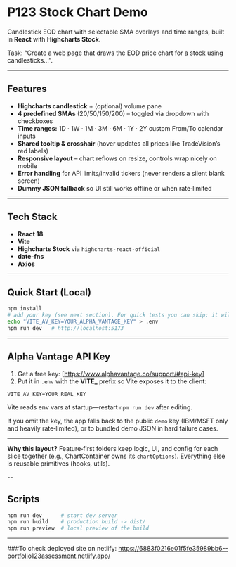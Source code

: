 # P123 Stock Chart Demo

Candlestick EOD chart with selectable SMA overlays and time ranges, built in **React** with **Highcharts Stock**.

Task: “Create a web page that draws the EOD price chart for a stock using candlesticks…”.

---

## Features

* **Highcharts candlestick** + (optional) volume pane
* **4 predefined SMAs** (20/50/150/200) – toggled via dropdown with checkboxes
* **Time ranges:** 1D · 1W · 1M · 3M · 6M · 1Y · 2Y custom From/To calendar inputs
* **Shared tooltip & crosshair** (hover updates all prices like TradeVision’s red labels)
* **Responsive layout** – chart reflows on resize, controls wrap nicely on mobile
* **Error handling** for API limits/invalid tickers (never renders a silent blank screen)
* **Dummy JSON fallback** so UI still works offline or when rate‑limited

---

## Tech Stack

* **React 18**
* **Vite**
* **Highcharts Stock** via `highcharts-react-official`
* **date-fns**
* **Axios**

---

## Quick Start (Local)

```bash
npm install
# add your key (see next section). For quick tests you can skip; it will use 'demo'.
echo "VITE_AV_KEY=YOUR_ALPHA_VANTAGE_KEY" > .env
npm run dev   # http://localhost:5173
```

---

## Alpha Vantage API Key

1. Get a free key: [https://www.alphavantage.co/support/#api-key]
2. Put it in `.env` with the **VITE\_** prefix so Vite exposes it to the client:

```
VITE_AV_KEY=YOUR_REAL_KEY
```

Vite reads env vars at startup—restart `npm run dev` after editing.

If you omit the key, the app falls back to the public `demo` key (IBM/MSFT only and heavily rate‑limited), or to bundled demo JSON in hard failure cases.

---

**Why this layout?** Feature‑first folders keep logic, UI, and config for each slice together (e.g., ChartContainer owns its `chartOptions`). Everything else is reusable primitives (hooks, utils).

--

## Scripts

```bash
npm run dev      # start dev server
npm run build    # production build -> dist/
npm run preview  # local preview of the build
```

---

###To check deployed site on netlify: https://6883f0216e01f5fe35989bb6--portfolio123assessment.netlify.app/
